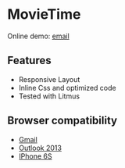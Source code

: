 # MovieTime
Online demo: <a href="http://ann-pavlova.github.io/movieTime" target="_blank">email</a>

## Features
- Responsive Layout
- Inline Css and optimized code
- Tested with Litmus

## Browser compatibility
- [Gmail](http://i.imgur.com/i5F53LY.jpg)
- [Outlook 2013](http://i.imgur.com/o6FDDqi.jpg)
- [IPhone 6S](http://i.imgur.com/iTJcHSR.png) 

